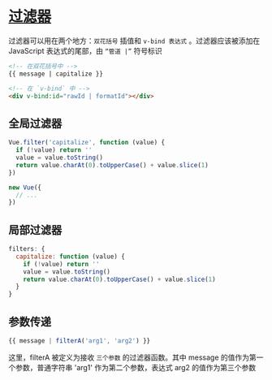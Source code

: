 # [过滤器](https://cn.vuejs.org/v2/guide/filters.html)

过滤器可以用在两个地方：`双花括号` 插值和 `v-bind 表达式` 。过滤器应该被添加在 JavaScript 表达式的尾部，由 `“管道 |”` 符号标识

```html
<!-- 在双花括号中 -->
{{ message | capitalize }}

<!-- 在 `v-bind` 中 -->
<div v-bind:id="rawId | formatId"></div>
```

## 全局过滤器

```js
Vue.filter('capitalize', function (value) {
  if (!value) return ''
  value = value.toString()
  return value.charAt(0).toUpperCase() + value.slice(1)
})

new Vue({
  // ...
})
```

## 局部过滤器

```js
filters: {
  capitalize: function (value) {
    if (!value) return ''
    value = value.toString()
    return value.charAt(0).toUpperCase() + value.slice(1)
  }
}
```

## 参数传递

```js
{{ message | filterA('arg1', 'arg2') }}
```

这里，filterA 被定义为接收 `三个参数` 的过滤器函数。其中 message 的值作为第一个参数，普通字符串 'arg1' 作为第二个参数，表达式 arg2 的值作为第三个参数